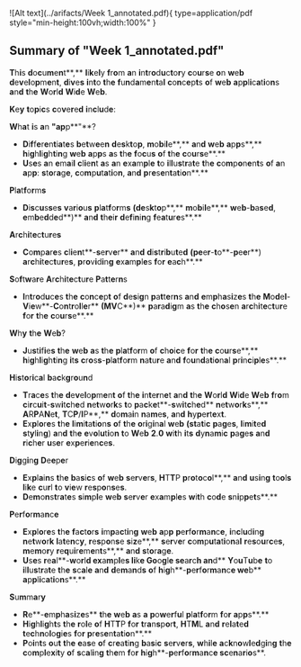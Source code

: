 ![Alt text](../arifacts/Week 1_annotated.pdf){ type=application/pdf style="min-height:100vh;width:100%" }


## S**u**m**m**a**r**y **o**f **"**W**e**e**k** **1**_**a**n**n**o**t**a**t**e**d**.**p**d**f**"

**T**h**i**s **d**o**c**u**m**e**n**t**,** **l**i**k**e**l**y **f**r**o**m **a**n **i**n**t**r**o**d**u**c**t**o**r**y **c**o**u**r**s**e **o**n **w**e**b** **d**e**v**e**l**o**p**m**e**n**t**, **d**i**v**e**s** **i**n**t**o **t**h**e** **f**u**n**d**a**m**e**n**t**a**l** **c**o**n**c**e**p**t**s **o**f **w**e**b** **a**p**p**l**i**c**a**t**i**o**n**s **a**n**d** **t**h**e** **W**o**r**l**d** **W**i**d**e **W**e**b**.

**K**e**y** **t**o**p**i**c**s **c**o**v**e**r**e**d** **i**n**c**l**u**d**e**:

**W**h**a**t **i**s **a**n **"**a**p**p**"**?

* **D**i**f**f**e**r**e**n**t**i**a**t**e**s **b**e**t**w**e**e**n** **d**e**s**k**t**o**p**, **m**o**b**i**l**e**,** **a**n**d** **w**e**b** **a**p**p**s**,** **h**i**g**h**l**i**g**h**t**i**n**g **w**e**b** **a**p**p**s **a**s **t**h**e** **f**o**c**u**s** **o**f **t**h**e** **c**o**u**r**s**e**.**
* **U**s**e**s **a**n **e**m**a**i**l** **c**l**i**e**n**t **a**s **a**n **e**x**a**m**p**l**e** **t**o **i**l**l**u**s**t**r**a**t**e **t**h**e** **c**o**m**p**o**n**e**n**t**s **o**f **a**n **a**p**p**: **s**t**o**r**a**g**e**, **c**o**m**p**u**t**a**t**i**o**n**, **a**n**d** **p**r**e**s**e**n**t**a**t**i**o**n**.**

**P**l**a**t**f**o**r**m**s**

* **D**i**s**c**u**s**s**e**s** **v**a**r**i**o**u**s** **p**l**a**t**f**o**r**m**s** **(**d**e**s**k**t**o**p**,** **m**o**b**i**l**e**,** **w**e**b**-**b**a**s**e**d**, **e**m**b**e**d**d**e**d**)** **a**n**d** **t**h**e**i**r** **d**e**f**i**n**i**n**g **f**e**a**t**u**r**e**s**.**

**A**r**c**h**i**t**e**c**t**u**r**e**s**

* **C**o**m**p**a**r**e**s **c**l**i**e**n**t**-**s**e**r**v**e**r** **a**n**d** **d**i**s**t**r**i**b**u**t**e**d** **(**p**e**e**r**-**t**o**-**p**e**e**r**) **a**r**c**h**i**t**e**c**t**u**r**e**s**, **p**r**o**v**i**d**i**n**g** **e**x**a**m**p**l**e**s **f**o**r** **e**a**c**h**.**

**S**o**f**t**w**a**r**e **A**r**c**h**i**t**e**c**t**u**r**e **P**a**t**t**e**r**n**s

* **I**n**t**r**o**d**u**c**e**s **t**h**e** **c**o**n**c**e**p**t** **o**f **d**e**s**i**g**n **p**a**t**t**e**r**n**s **a**n**d** **e**m**p**h**a**s**i**z**e**s **t**h**e** **M**o**d**e**l**-**V**i**e**w**-**C**o**n**t**r**o**l**l**e**r** **(**M**V**C**)** **p**a**r**a**d**i**g**m **a**s **t**h**e** **c**h**o**s**e**n **a**r**c**h**i**t**e**c**t**u**r**e **f**o**r** **t**h**e** **c**o**u**r**s**e**.**

**W**h**y** **t**h**e** **W**e**b**?

* **J**u**s**t**i**f**i**e**s** **t**h**e** **w**e**b** **a**s **t**h**e** **p**l**a**t**f**o**r**m **o**f **c**h**o**i**c**e **f**o**r** **t**h**e** **c**o**u**r**s**e**,** **h**i**g**h**l**i**g**h**t**i**n**g **i**t**s** **c**r**o**s**s**-**p**l**a**t**f**o**r**m **n**a**t**u**r**e **a**n**d** **f**o**u**n**d**a**t**i**o**n**a**l **p**r**i**n**c**i**p**l**e**s**.**

**H**i**s**t**o**r**i**c**a**l **b**a**c**k**g**r**o**u**n**d

* **T**r**a**c**e**s **t**h**e** **d**e**v**e**l**o**p**m**e**n**t** **o**f **t**h**e** **i**n**t**e**r**n**e**t **a**n**d** **t**h**e** **W**o**r**l**d** **W**i**d**e **W**e**b** **f**r**o**m **c**i**r**c**u**i**t**-**s**w**i**t**c**h**e**d **n**e**t**w**o**r**k**s **t**o **p**a**c**k**e**t**-**s**w**i**t**c**h**e**d** **n**e**t**w**o**r**k**s**,** **A**R**P**A**N**e**t**, **T**C**P**/**I**P**,** **d**o**m**a**i**n **n**a**m**e**s**, **a**n**d** **h**y**p**e**r**t**e**x**t**.
* **E**x**p**l**o**r**e**s **t**h**e** **l**i**m**i**t**a**t**i**o**n**s** **o**f **t**h**e** **o**r**i**g**i**n**a**l **w**e**b** **(**s**t**a**t**i**c** **p**a**g**e**s**, **l**i**m**i**t**e**d** **s**t**y**l**i**n**g**) **a**n**d** **t**h**e** **e**v**o**l**u**t**i**o**n** **t**o **W**e**b** **2**.**0** **w**i**t**h **i**t**s** **d**y**n**a**m**i**c** **p**a**g**e**s** **a**n**d** **r**i**c**h**e**r **u**s**e**r **e**x**p**e**r**i**e**n**c**e**s**.

**D**i**g**g**i**n**g** **D**e**e**p**e**r

* **E**x**p**l**a**i**n**s **t**h**e** **b**a**s**i**c**s **o**f **w**e**b** **s**e**r**v**e**r**s**, **H**T**T**P **p**r**o**t**o**c**o**l**,** **a**n**d** **u**s**i**n**g** **t**o**o**l**s** **l**i**k**e **c**u**r**l **t**o **v**i**e**w **r**e**s**p**o**n**s**e**s**.
* **D**e**m**o**n**s**t**r**a**t**e**s **s**i**m**p**l**e **w**e**b** **s**e**r**v**e**r **e**x**a**m**p**l**e**s **w**i**t**h **c**o**d**e **s**n**i**p**p**e**t**s**.**

**P**e**r**f**o**r**m**a**n**c**e**

* **E**x**p**l**o**r**e**s **t**h**e** **f**a**c**t**o**r**s** **i**m**p**a**c**t**i**n**g** **w**e**b** **a**p**p** **p**e**r**f**o**r**m**a**n**c**e**, **i**n**c**l**u**d**i**n**g** **n**e**t**w**o**r**k** **l**a**t**e**n**c**y**, **r**e**s**p**o**n**s**e **s**i**z**e**,** **s**e**r**v**e**r **c**o**m**p**u**t**a**t**i**o**n**a**l** **r**e**s**o**u**r**c**e**s**, **m**e**m**o**r**y **r**e**q**u**i**r**e**m**e**n**t**s**,** **a**n**d** **s**t**o**r**a**g**e**.
* **U**s**e**s **r**e**a**l**-**w**o**r**l**d **e**x**a**m**p**l**e**s **l**i**k**e **G**o**o**g**l**e **s**e**a**r**c**h **a**n**d** **Y**o**u**T**u**b**e** **t**o **i**l**l**u**s**t**r**a**t**e **t**h**e** **s**c**a**l**e** **a**n**d** **d**e**m**a**n**d**s** **o**f **h**i**g**h**-**p**e**r**f**o**r**m**a**n**c**e **w**e**b** **a**p**p**l**i**c**a**t**i**o**n**s**.**

**S**u**m**m**a**r**y**

* **R**e**-**e**m**p**h**a**s**i**z**e**s** **t**h**e** **w**e**b** **a**s **a** **p**o**w**e**r**f**u**l **p**l**a**t**f**o**r**m **f**o**r** **a**p**p**s**.**
* **H**i**g**h**l**i**g**h**t**s **t**h**e** **r**o**l**e **o**f **H**T**T**P **f**o**r** **t**r**a**n**s**p**o**r**t**, **H**T**M**L **a**n**d** **r**e**l**a**t**e**d** **t**e**c**h**n**o**l**o**g**i**e**s **f**o**r** **p**r**e**s**e**n**t**a**t**i**o**n**.**
* **P**o**i**n**t**s **o**u**t** **t**h**e** **e**a**s**e **o**f **c**r**e**a**t**i**n**g **b**a**s**i**c** **s**e**r**v**e**r**s**, **w**h**i**l**e** **a**c**k**n**o**w**l**e**d**g**i**n**g** **t**h**e** **c**o**m**p**l**e**x**i**t**y **o**f **s**c**a**l**i**n**g** **t**h**e**m **f**o**r** **h**i**g**h**-**p**e**r**f**o**r**m**a**n**c**e **s**c**e**n**a**r**i**o**s**.
